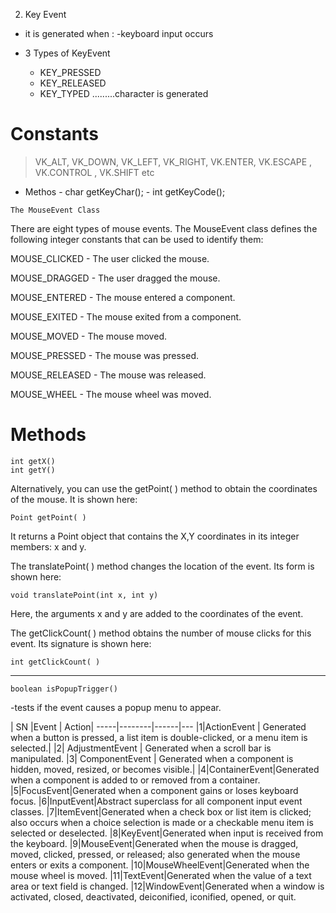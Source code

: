 2.  Key Event 
 
 - it is generated when :
    -keyboard input occurs
 - 3 Types of  KeyEvent

    - KEY_PRESSED
    - KEY_RELEASED 
    - KEY_TYPED    .........character is generated


 Constants 
   = 
  > VK_ALT, VK_DOWN, VK_LEFT, VK_RIGHT, VK.ENTER, VK.ESCAPE , VK.CONTROL , VK.SHIFT etc

   * Methos 
    - char getKeyChar();
    - int getKeyCode();


    The MouseEvent Class
There are eight types of mouse events. The MouseEvent class defines the following integer constants that can be used to identify them:

MOUSE_CLICKED -
The user clicked the mouse.

MOUSE_DRAGGED -
The user dragged the mouse.

MOUSE_ENTERED -
The mouse entered a component.

MOUSE_EXITED -
The mouse exited from a component.

MOUSE_MOVED -
The mouse moved.

MOUSE_PRESSED -
The mouse was pressed.

MOUSE_RELEASED -
The mouse was released.

MOUSE_WHEEL -
The mouse wheel was moved.


# Methods 
    int getX()
    int getY()

Alternatively, you can use the getPoint( ) method to obtain the coordinates of the mouse. It is shown here:

    Point getPoint( )

It returns a Point object that contains the X,Y coordinates in its integer members: x and y.

 The translatePoint( ) method changes the location of the event. Its form is shown here:

    void translatePoint(int x, int y)
Here, the arguments x and y are added to the coordinates of the event.

The getClickCount( ) method obtains the number of mouse clicks for this event.
Its signature is shown here:

    int getClickCount( )

-------------
    boolean isPopupTrigger()

 -tests if the event causes a popup menu to appear.




| SN |Event |  Action|
-----|--------|------|---
|1|ActionEvent |  Generated when a button is pressed, a list item is double-clicked, or a menu item is selected.|
|2| AdjustmentEvent | Generated when a scroll bar is manipulated.
|3| ComponentEvent | Generated when a component is hidden, moved, resized, or becomes visible.|
|4|ContainerEvent|Generated when a component is added to or removed from a container.
|5|FocusEvent|Generated when a component gains or loses keyboard focus.
|6|InputEvent|Abstract superclass for all component input event classes.
|7|ItemEvent|Generated when a check box or list item is clicked; also occurs when a choice selection is made or a checkable menu item is selected or deselected.
|8|KeyEvent|Generated when input is received from the keyboard.
|9|MouseEvent|Generated when the mouse is dragged, moved, clicked, pressed, or released; also generated when the mouse enters or exits a component.
|10|MouseWheelEvent|Generated when the mouse wheel is moved.
|11|TextEvent|Generated when the value of a text area or text field is changed.
|12|WindowEvent|Generated when a window is activated, closed, deactivated, deiconified, iconified, opened, or quit.







